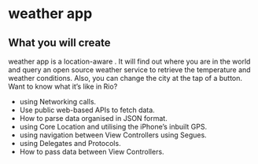 

# weather app



## What you will create

weather app is a location-aware . It will find out where you are in the world and query an open source weather service to retrieve the temperature and weather conditions. Also, you can change the city at the tap of a button. Want to know what it’s like in Rio? 



* using Networking calls.
* Use public web-based APIs to fetch data.
* How to parse data organised in JSON format.
* using Core Location and utilising the iPhone’s inbuilt GPS. 
* using navigation between View Controllers using Segues.
* using Delegates and Protocols.
* How to pass data between View Controllers.

